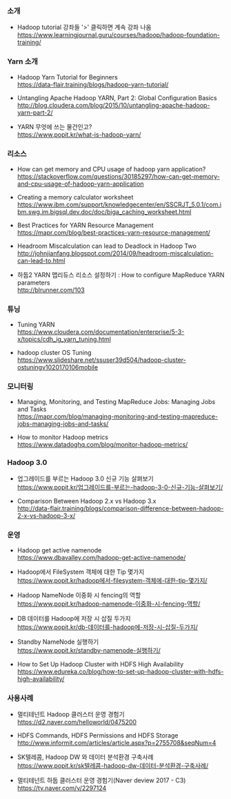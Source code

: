 ### 소개
* Hadoop tutorial 강좌들 '>' 클릭하면 계속 강좌 나옴</br>
https://www.learningjournal.guru/courses/hadoop/hadoop-foundation-training/</br>

### Yarn 소개

* Hadoop Yarn Tutorial for Beginners </br>
https://data-flair.training/blogs/hadoop-yarn-tutorial/ </br>

* Untangling Apache Hadoop YARN, Part 2: Global Configuration Basics </br>
http://blog.cloudera.com/blog/2015/10/untangling-apache-hadoop-yarn-part-2/ </br>

* YARN 무엇에 쓰는 물건인고? </br>
https://www.popit.kr/what-is-hadoop-yarn/ </br>

### 리소스

* How can get memory and CPU usage of hadoop yarn application? </br>
https://stackoverflow.com/questions/30185297/how-can-get-memory-and-cpu-usage-of-hadoop-yarn-application </br>

* Creating a memory calculator worksheet </br>
https://www.ibm.com/support/knowledgecenter/en/SSCRJT_5.0.1/com.ibm.swg.im.bigsql.dev.doc/doc/biga_caching_worksheet.html </br>

* Best Practices for YARN Resource Management </br>
https://mapr.com/blog/best-practices-yarn-resource-management/ </br>

* Headroom Miscalculation can lead to Deadlock in Hadoop Two </br>
http://johnjianfang.blogspot.com/2014/09/headroom-miscalculation-can-lead-to.html </br>

* 하둡2 YARN 맵리듀스 리소스 설정하기 : How to configure MapReduce YARN parameters</br>
http://blrunner.com/103</br>

### 튜닝

* Tuning YARN </br>
https://www.cloudera.com/documentation/enterprise/5-3-x/topics/cdh_ig_yarn_tuning.html </br>

* hadoop cluster OS Tuning </br>
https://www.slideshare.net/ssuser39d504/hadoop-cluster-ostuningv1020170106mobile</br>

### 모니터링 

* Managing, Monitoring, and Testing MapReduce Jobs: Managing Jobs and Tasks </br>
https://mapr.com/blog/managing-monitoring-and-testing-mapreduce-jobs-managing-jobs-and-tasks/ </br>

* How to monitor Hadoop metrics </br>
https://www.datadoghq.com/blog/monitor-hadoop-metrics/ </br>

### Hadoop 3.0 

* 업그레이드를 부르는 Hadoop 3.0 신규 기능 살펴보기 </br>
https://www.popit.kr/업그레이드를-부르는-hadoop-3-0-신규-기능-살펴보기/ </br>

* Comparison Between Hadoop 2.x vs Hadoop 3.x</br>
http://data-flair.training/blogs/comparison-difference-between-hadoop-2-x-vs-hadoop-3-x/</br>

### 운영 

* Hadoop get active namenode </br>
https://www.dbavalley.com/hadoop-get-active-namenode/ </br>

* Hadoop에서 FileSystem 객체에 대한 Tip 몇가지 </br>
https://www.popit.kr/hadoop에서-filesystem-객체에-대한-tip-몇가지/ </br>

* Hadoop NameNode 이중화 시 fencing의 역할 </br>
https://www.popit.kr/hadoop-namenode-이중화-시-fencing-역할/ </br>

* DB 데이터를 Hadoop에 저장 시 삽질 두가지 </br>
https://www.popit.kr/db-데이터를-hadoop에-저장-시-삽질-두가지/ </br>

* Standby NameNode 실행하기 </br>
https://www.popit.kr/standby-namenode-실행하기/ </br>

* How to Set Up Hadoop Cluster with HDFS High Availability</br>
https://www.edureka.co/blog/how-to-set-up-hadoop-cluster-with-hdfs-high-availability/</br>

### 사용사례

* 멀티테넌트 Hadoop 클러스터 운영 경험기 </br>
https://d2.naver.com/helloworld/0475200 </br>

* HDFS Commands, HDFS Permissions and HDFS Storage </br>
http://www.informit.com/articles/article.aspx?p=2755708&seqNum=4 </br>

* SK텔레콤, Hadoop DW 와 데이터 분석환경 구축사례 </br>
https://www.popit.kr/sk텔레콤-hadoop-dw-데이터-분석환경-구축사례/ </br>

* 멀티테넌트 하둡 클러스터 운영 경험기(Naver deview 2017 - C3) </br>
https://tv.naver.com/v/2297124 </br>

